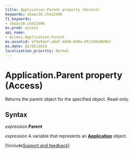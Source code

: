 ```yaml
---
title: Application.Parent property (Access)
keywords: vbaac10.chm12496
f1_keywords:
- vbaac10.chm12496
ms.prod: access
api_name:
- Access.Application.Parent
ms.assetid: ef5e9aef-a0af-b848-638a-df21d0e06963
ms.date: 02/05/2019
localization_priority: Normal
---
```



# Application.Parent property (Access)

Returns the parent object for the specified object. Read-only.


## Syntax

_expression_.**Parent**

_expression_ A variable that represents an **[Application](Access.Application.md)** object.




[!include[Support and feedback](~/includes/feedback-boilerplate.md)]
